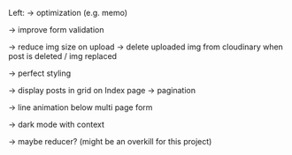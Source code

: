 Left:
  -> optimization (e.g. memo)
  
  -> improve form validation

  -> reduce img size on upload
  -> delete uploaded img from cloudinary when post is deleted / img replaced
  
  -> perfect styling
  
  -> display posts in grid on Index page
  -> pagination
  
  -> line animation below multi page form
  
  -> dark mode with context
  
  -> maybe reducer? (might be an overkill for this project)